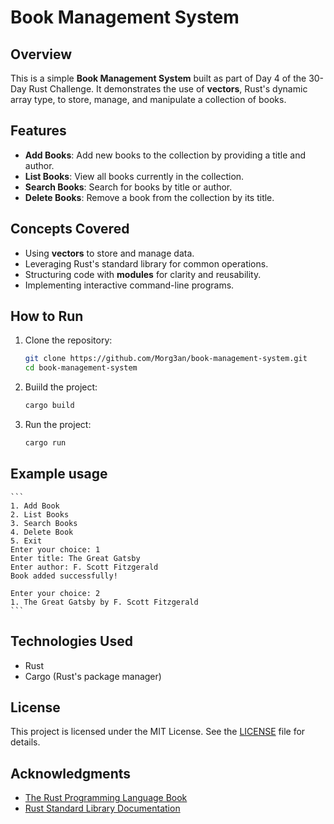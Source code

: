 # Book Management System

## Overview

This is a simple **Book Management System** built as part of Day 4 of the 30-Day Rust Challenge. It demonstrates the use of **vectors**, Rust's dynamic array type, to store, manage, and manipulate a collection of books.  

## Features

- **Add Books**: Add new books to the collection by providing a title and author.
- **List Books**: View all books currently in the collection.
- **Search Books**: Search for books by title or author.
- **Delete Books**: Remove a book from the collection by its title.

## Concepts Covered

- Using **vectors** to store and manage data.
- Leveraging Rust's standard library for common operations.
- Structuring code with **modules** for clarity and reusability.
- Implementing interactive command-line programs.

## How to Run

1. Clone the repository:
   ```bash
   git clone https://github.com/Morg3an/book-management-system.git
   cd book-management-system
   ```
2. Buiild the project:
    ```bash
    cargo build
    ```
3. Run the project:
    ```bash
    cargo run
    ```

## Example usage
    ```
    1. Add Book
    2. List Books
    3. Search Books
    4. Delete Book
    5. Exit
    Enter your choice: 1
    Enter title: The Great Gatsby
    Enter author: F. Scott Fitzgerald
    Book added successfully!

    Enter your choice: 2
    1. The Great Gatsby by F. Scott Fitzgerald
    ```


## Technologies Used
- Rust
- Cargo (Rust's package manager)

## License
This project is licensed under the MIT License. See the [LICENSE](LICENSE) file for details.

## Acknowledgments
- [The Rust Programming Language Book](https://doc.rust-lang.org/book/)
- [Rust Standard Library Documentation](https://doc.rust-lang.org/std/)
